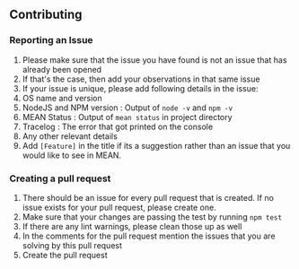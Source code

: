 ## Contributing

### Reporting an Issue
1. Please make sure that the issue you have found is not an issue that has already been opened
2. If that's the case, then add your observations in that same issue
3. If your issue is unique, please add following details in the issue:
  1. OS name and version
  2. NodeJS and NPM version : Output of `node -v` and `npm -v`
  3. MEAN Status : Output of `mean status` in project directory
  4. Tracelog : The error that got printed on the console
  5. Any other relevant details
4. Add `[Feature]` in the title if its a suggestion rather than an issue that you would like to see in MEAN.


### Creating a pull request
1. There should be an issue for every pull request that is created. If no issue exists for your pull request, please create one.
2. Make sure that your changes are passing the test by running `npm test`
3. If there are any lint warnings, please clean those up as well
4. In the comments for the pull request mention the issues that you are solving by this pull request
5. Create the pull request
